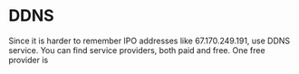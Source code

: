 # DDNS

Since it is harder to remember IPO addresses like 67.170.249.191, use DDNS service. You can find service providers, both paid and free. One free provider is 